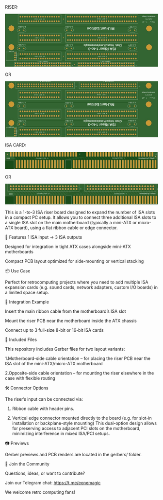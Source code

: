 RISER:

![riser](riser.jpg)

OR

![riser_2](riser_2.jpg)

ISA CARD:

![isa_card](isa_card.jpg)

OR

![isa_card_drill](isa_card_drill.jpg)



This is a 1-to-3 ISA riser board designed to expand the number of ISA slots in a compact PC setup. It allows you to connect three additional ISA slots to a single ISA slot on the main motherboard (typically a mini-ATX or micro-ATX board), using a flat ribbon cable or edge connector.

🔧 Features
1 ISA input → 3 ISA outputs

Designed for integration in tight ATX cases alongside mini-ATX motherboards

Compact PCB layout optimized for side-mounting or vertical stacking

📦 Use Case

Perfect for retrocomputing projects where you need to add multiple ISA expansion cards (e.g. sound cards, network adapters, custom I/O boards) in a limited space setup.

🧩 Integration Example

Insert the main ribbon cable from the motherboard’s ISA slot

Mount the riser PCB near the motherboard inside the ATX chassis

Connect up to 3 full-size 8-bit or 16-bit ISA cards

📁 Included Files

This repository includes Gerber files for two layout variants:

1.Motherboard-side cable orientation – for placing the riser PCB near the ISA slot of the mini-ATX/micro-ATX motherboard

2.Opposite-side cable orientation – for mounting the riser elsewhere in the case with flexible routing

🛠️ Connector Options

The riser’s input can be connected via:

1. Ribbon cable with header pins.

2. Vertical edge connector mounted directly to the board
(e.g. for slot-in installation or backplane-style mounting)
This dual-option design allows for preserving access to adjacent PCI slots on the motherboard, minimizing interference in mixed ISA/PCI setups.

📷 Previews

Gerber previews and PCB renders are located in the gerbers/ folder.

💬 Join the Community

Questions, ideas, or want to contribute?

Join our Telegram chat: https://t.me/eonemagic

We welcome retro computing fans!

